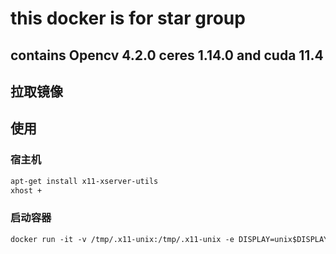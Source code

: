 # this docker is for star group 
## contains Opencv 4.2.0 ceres 1.14.0 and cuda 11.4

## 拉取镜像

## 使用
### 宿主机  
``` xml
apt-get install x11-xserver-utils
xhost +
```

### 启动容器
```xml
docker run -it -v /tmp/.x11-unix:/tmp/.x11-unix -e DISPLAY=unix$DISPLAY -e GDK_SCALE -e GDK_DPI_SCALE --net=host {id} /bin/bash
```